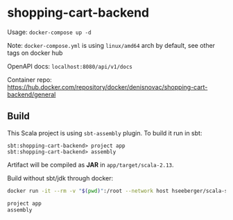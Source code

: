 # shopping-cart-backend

Usage:
`docker-compose up -d`

Note: `docker-compose.yml` is using `linux/amd64` arch by default, see other tags on docker hub

OpenAPI docs:
`localhost:8080/api/v1/docs`

Container repo:
https://hub.docker.com/repository/docker/denisnovac/shopping-cart-backend/general

## Build

This Scala project is using `sbt-assembly` plugin. To build it run in sbt:

```
sbt:shopping-cart-backend> project app
sbt:shopping-cart-backend> assembly
```

Artifact will be compiled as **JAR** in `app/target/scala-2.13`.

Build without sbt/jdk through docker:

```bash
docker run -it --rm -v "$(pwd)":/root --network host hseeberger/scala-sbt:eclipse-temurin-17.0.2_1.6.2_2.13.8 sbt

project app
assembly
```

